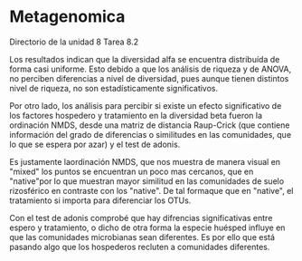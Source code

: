# Metagenomica
Directorio de la unidad 8 Tarea 8.2


Los resultados indican que la diversidad alfa se encuentra distribuída de forma casi uniforme. Esto debido a que los análisis
de riqueza y de ANOVA, no perciben diferencias a nivel de diversidad, pues aunque tienen distintos nivel de riqueza, 
no son estadísticamente significativos.

Por otro lado, los análisis para percibir si existe un efecto significativo de los factores hospedero y tratamiento en la
diversidad beta fueron la ordinación NMDS, desde una matriz de distancia Raup-Crick (que contiene información del grado de 
diferencias o similitudes en las comunidades, que lo que se espera por azar) y el test de adonis.

Es justamente laordinación NMDS, que nos muestra de manera visual en "mixed" los puntos se encuentran un poco mas cercanos, que en "native"por lo que muestran mayor similitud en las comunidades de suelo rizosférico en contraste con los "native". De tal formaque que en "native", el tratamiento si importa para diferenciar los OTUs.

Con el test de adonis comprobé que hay difrencias significativas entre espero y tratamiento, o dicho de otra forma la especie 
huésped influye en que las comunidades microbianas sean diferentes. Es por ello que está pasando algo que los hospederos 
recluten a comunidades diferentes.
